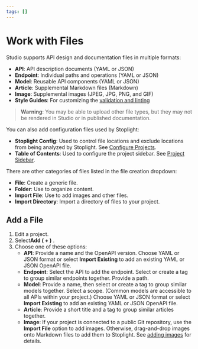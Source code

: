 ```yaml
---
tags: []
---
```


# Work with Files

Studio supports API design and documentation files in multiple formats:

- **API**: API description documents (YAML or JSON)
- **Endpoint**: Individual paths and operations (YAML or JSON)
- **Model**: Reusable API components (YAML or JSON)
- **Article**: Supplemental Markdown files (Markdown)
- **Image**: Supplemental images (JPEG, JPG, PNG, and GIF)
- **Style Guides**: For customizing the [validation and linting](../Design-and-Modeling/08-validation-style-guide.md)

<!-- theme: Warning -->
>**Warning**: You may be able to upload other file types, but they may not be rendered in Studio or in published documentation.

You can also add configuration files used by Stoplight:

- **Stoplight Config**: Used to control file locations and exclude locations from being analyzed by Stoplight. See [Configure Projects](https://meta.stoplight.io/docs/platform/ZG9jOjE4ODEyNA-configure-projects).
- **Table of Contents**: Used to configure the project sidebar. See [Project Sidebar](https://meta.stoplight.io/docs/platform/ZG9jOjIxOTkxNTkz-project-sidebar).

There are other categories of files listed in the file creation dropdown:

- **File**: Create a generic file.
- **Folder**: Use to organize content. 
- **Import File**: Use to add images and other files.
- **Import Directory**: Import a directory of files to your project.  

## Add a File

1. Edit a project.
2. Select**Add ( + )** .
3. Choose one of these options:
    * **API**: Provide a name and the OpenAPI version. Choose YAML or JSON format or select **Import Existing** to add an existing YAML or JSON OpenAPI file.
    * **Endpoint**: Select the API to add the endpoint. Select or create a tag to group similar endpoints together. Provide a path. 
    * **Model**: Provide a name, then select or create a tag to group similar models together. Select a scope. (Common models are accessible to all APIs within your project.) Choose YAML or JSON format or select **Import Existing** to add an existing YAML or JSON OpenAPI file.
    * **Article**: Provide a short title and a tag to group similar articles together.
    * **Image**: If your project is connected to a public Git repository, use the **Import File** option to add images. Otherwise, drag-and-drop images onto Markdown files to add them to Stoplight. See [adding images](https://meta.stoplight.io/docs/platform/ZG9jOjc3MTg0NjE-add-images) for details.



